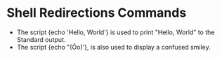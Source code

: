 # Shell Redirections Commands
- The script {echo 'Hello, World'} is used to print "Hello, World" to the Standard output.
- The script {echo "(Ôo)'}, is also used to display a confused smiley.
